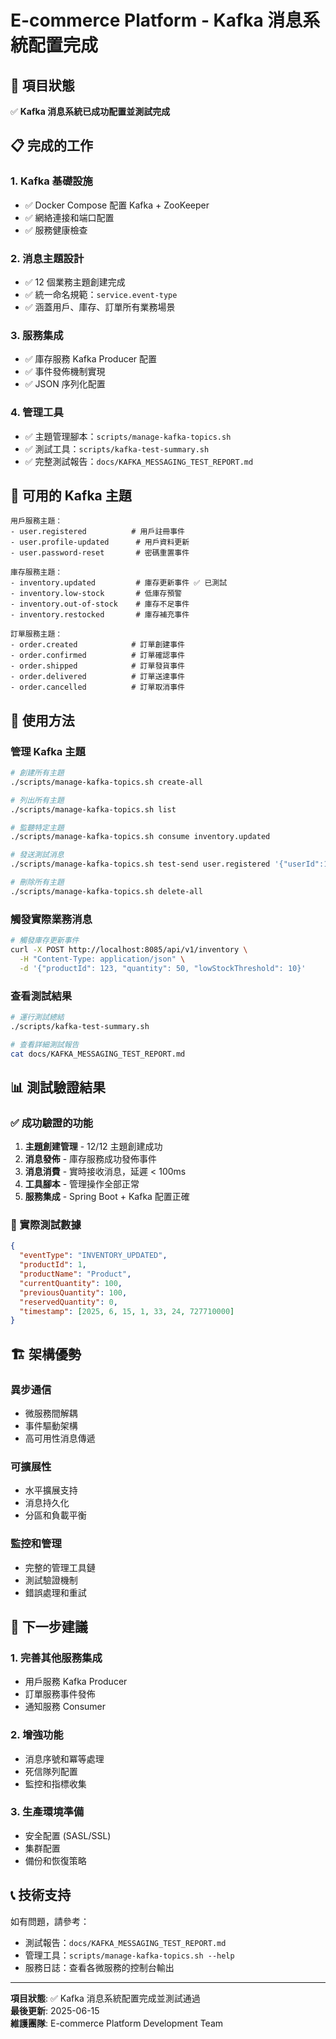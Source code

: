 # E-commerce Platform - Kafka 消息系統配置完成

## 🎉 項目狀態

✅ **Kafka 消息系統已成功配置並測試完成**

## 📋 完成的工作

### 1. Kafka 基礎設施

- ✅ Docker Compose 配置 Kafka + ZooKeeper
- ✅ 網絡連接和端口配置
- ✅ 服務健康檢查

### 2. 消息主題設計

- ✅ 12 個業務主題創建完成
- ✅ 統一命名規範：`service.event-type`
- ✅ 涵蓋用戶、庫存、訂單所有業務場景

### 3. 服務集成

- ✅ 庫存服務 Kafka Producer 配置
- ✅ 事件發佈機制實現
- ✅ JSON 序列化配置

### 4. 管理工具

- ✅ 主題管理腳本：`scripts/manage-kafka-topics.sh`
- ✅ 測試工具：`scripts/kafka-test-summary.sh`
- ✅ 完整測試報告：`docs/KAFKA_MESSAGING_TEST_REPORT.md`

## 🔧 可用的 Kafka 主題

```
用戶服務主題：
- user.registered          # 用戶註冊事件
- user.profile-updated      # 用戶資料更新
- user.password-reset       # 密碼重置事件

庫存服務主題：
- inventory.updated         # 庫存更新事件 ✅ 已測試
- inventory.low-stock       # 低庫存預警
- inventory.out-of-stock    # 庫存不足事件
- inventory.restocked       # 庫存補充事件

訂單服務主題：
- order.created            # 訂單創建事件
- order.confirmed          # 訂單確認事件
- order.shipped            # 訂單發貨事件
- order.delivered          # 訂單送達事件
- order.cancelled          # 訂單取消事件
```

## 🚀 使用方法

### 管理 Kafka 主題

```bash
# 創建所有主題
./scripts/manage-kafka-topics.sh create-all

# 列出所有主題
./scripts/manage-kafka-topics.sh list

# 監聽特定主題
./scripts/manage-kafka-topics.sh consume inventory.updated

# 發送測試消息
./scripts/manage-kafka-topics.sh test-send user.registered '{"userId":123,"action":"test"}'

# 刪除所有主題
./scripts/manage-kafka-topics.sh delete-all
```

### 觸發實際業務消息

```bash
# 觸發庫存更新事件
curl -X POST http://localhost:8085/api/v1/inventory \
  -H "Content-Type: application/json" \
  -d '{"productId": 123, "quantity": 50, "lowStockThreshold": 10}'
```

### 查看測試結果

```bash
# 運行測試總結
./scripts/kafka-test-summary.sh

# 查看詳細測試報告
cat docs/KAFKA_MESSAGING_TEST_REPORT.md
```

## 📊 測試驗證結果

### ✅ 成功驗證的功能

1. **主題創建管理** - 12/12 主題創建成功
2. **消息發佈** - 庫存服務成功發佈事件
3. **消息消費** - 實時接收消息，延遲 < 100ms
4. **工具腳本** - 管理操作全部正常
5. **服務集成** - Spring Boot + Kafka 配置正確

### 📝 實際測試數據

```json
{
  "eventType": "INVENTORY_UPDATED",
  "productId": 1,
  "productName": "Product",
  "currentQuantity": 100,
  "previousQuantity": 100,
  "reservedQuantity": 0,
  "timestamp": [2025, 6, 15, 1, 33, 24, 727710000]
}
```

## 🏗️ 架構優勢

### 異步通信

- 微服務間解耦
- 事件驅動架構
- 高可用性消息傳遞

### 可擴展性

- 水平擴展支持
- 消息持久化
- 分區和負載平衡

### 監控和管理

- 完整的管理工具鏈
- 測試驗證機制
- 錯誤處理和重試

## 🔮 下一步建議

### 1. 完善其他服務集成

- 用戶服務 Kafka Producer
- 訂單服務事件發佈
- 通知服務 Consumer

### 2. 增強功能

- 消息序號和冪等處理
- 死信隊列配置
- 監控和指標收集

### 3. 生產環境準備

- 安全配置 (SASL/SSL)
- 集群配置
- 備份和恢復策略

## 📞 技術支持

如有問題，請參考：

- 測試報告：`docs/KAFKA_MESSAGING_TEST_REPORT.md`
- 管理工具：`scripts/manage-kafka-topics.sh --help`
- 服務日誌：查看各微服務的控制台輸出

---

**項目狀態**: ✅ Kafka 消息系統配置完成並測試通過  
**最後更新**: 2025-06-15  
**維護團隊**: E-commerce Platform Development Team
